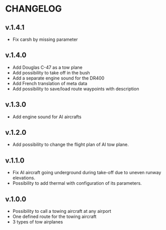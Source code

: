 # CHANGELOG

## v.1.4.1

- Fix carsh by missing parameter

## v.1.4.0

- Add Douglas C-47 as a tow plane
- Add possibility to take off in the bush
- Add a separate engine sound for the DR400
- Add French translation of meta data
- Add possibility to save/load route waypoints with description

## v.1.3.0

- Add engine sound for AI aircrafts

## v.1.2.0

- Add possibility to change the flight plan of AI tow plane.

## v.1.1.0

- Fix AI aircraft going underground during take-off due to uneven runway elevations.
- Possibility to add thermal with configuration of its parameters.

## v.1.0.0

- Possibility to call a towing aircraft at any airport
- One defined route for the towing aircraft
- 3 types of tow airplanes
